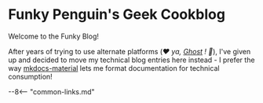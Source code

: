 # Funky Penguin's Geek Cookblog

Welcome to the Funky Blog!

After years of trying to use alternate platforms (*❤️ ya, [Ghost](../recipes/ghost.md) ! 👻*), I've given up and decided to move my technical blog entries here instead - I prefer the way [mkdocs-material](https://squidfunk.github.io/mkdocs-material/) lets me format documentation for technical consumption!

--8<-- "common-links.md"
